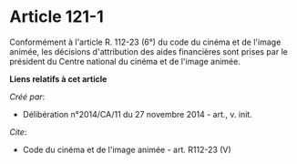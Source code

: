 # Article 121-1

Conformément à l'article R. 112-23 (6°) du code du cinéma et de l'image animée, les décisions d'attribution des aides
financières sont prises par le président du Centre national du cinéma et de l'image animée.

**Liens relatifs à cet article**

_Créé par_:

  - Délibération n°2014/CA/11 du 27 novembre 2014 - art., v. init.

_Cite_:

  - Code du cinéma et de l'image animée - art. R112-23 (V)
